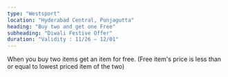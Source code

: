 ```yaml
---
type: "Westsport"
location: "Hyderabad Central, Punjagutta"
heading: "Buy two and get one Free"
subheading: "Diwali Festive Offer"
duration: "Validity : 11/26 – 12/01"
---
```


When you buy two items get an item for free. (Free item's price is less than or equal to lowest priced item of the two)
